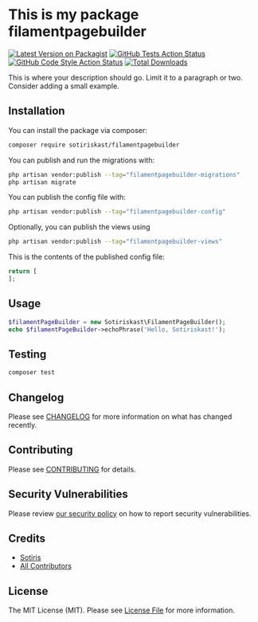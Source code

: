 # This is my package filamentpagebuilder

[![Latest Version on Packagist](https://img.shields.io/packagist/v/sotiriskast/filamentpagebuilder.svg?style=flat-square)](https://packagist.org/packages/sotiriskast/filamentpagebuilder)
[![GitHub Tests Action Status](https://img.shields.io/github/actions/workflow/status/sotiriskast/filamentpagebuilder/run-tests.yml?branch=main&label=tests&style=flat-square)](https://github.com/sotiriskast/filamentpagebuilder/actions?query=workflow%3Arun-tests+branch%3Amain)
[![GitHub Code Style Action Status](https://img.shields.io/github/actions/workflow/status/sotiriskast/filamentpagebuilder/fix-php-code-styling.yml?branch=main&label=code%20style&style=flat-square)](https://github.com/sotiriskast/filamentpagebuilder/actions?query=workflow%3A"Fix+PHP+code+styling"+branch%3Amain)
[![Total Downloads](https://img.shields.io/packagist/dt/sotiriskast/filamentpagebuilder.svg?style=flat-square)](https://packagist.org/packages/sotiriskast/filamentpagebuilder)



This is where your description should go. Limit it to a paragraph or two. Consider adding a small example.

## Installation

You can install the package via composer:

```bash
composer require sotiriskast/filamentpagebuilder
```

You can publish and run the migrations with:

```bash
php artisan vendor:publish --tag="filamentpagebuilder-migrations"
php artisan migrate
```

You can publish the config file with:

```bash
php artisan vendor:publish --tag="filamentpagebuilder-config"
```

Optionally, you can publish the views using

```bash
php artisan vendor:publish --tag="filamentpagebuilder-views"
```

This is the contents of the published config file:

```php
return [
];
```

## Usage

```php
$filamentPageBuilder = new Sotiriskast\FilamentPageBuilder();
echo $filamentPageBuilder->echoPhrase('Hello, Sotiriskast!');
```

## Testing

```bash
composer test
```

## Changelog

Please see [CHANGELOG](CHANGELOG.md) for more information on what has changed recently.

## Contributing

Please see [CONTRIBUTING](.github/CONTRIBUTING.md) for details.

## Security Vulnerabilities

Please review [our security policy](../../security/policy) on how to report security vulnerabilities.

## Credits

- [Sotiris](https://github.com/sotiriskast)
- [All Contributors](../../contributors)

## License

The MIT License (MIT). Please see [License File](LICENSE.md) for more information.
